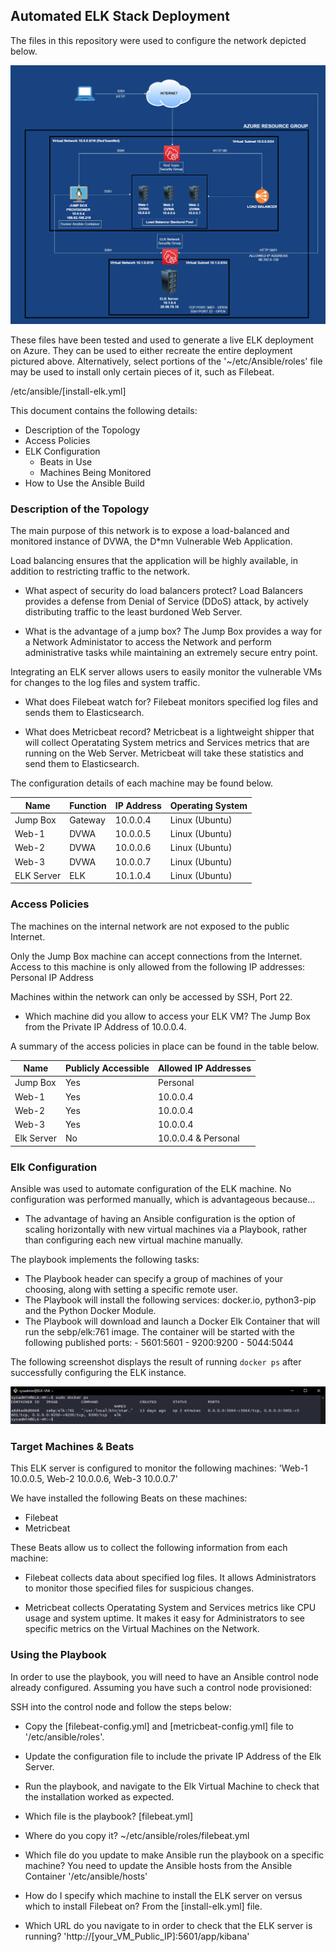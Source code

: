 ## Automated ELK Stack Deployment

The files in this repository were used to configure the network depicted below.

![](Diagrams/Network_Diagram.png)

These files have been tested and used to generate a live ELK deployment on Azure. They can be used to either recreate the entire deployment pictured above. Alternatively, select portions of the '~/etc/Ansible/roles' file may be used to install only certain pieces of it, such as Filebeat.

/etc/ansible/[install-elk.yml]

This document contains the following details:
- Description of the Topology
- Access Policies
- ELK Configuration
  - Beats in Use
  - Machines Being Monitored
- How to Use the Ansible Build


### Description of the Topology

The main purpose of this network is to expose a load-balanced and monitored instance of DVWA, the D*mn Vulnerable Web Application.

Load balancing ensures that the application will be highly available, in addition to restricting traffic to the network.
- What aspect of security do load balancers protect? Load Balancers provides a defense from Denial of Service (DDoS) attack, by actively distributing traffic to the least burdoned Web Server.

- What is the advantage of a jump box? The Jump Box provides a way for a Network Administator to access the Network and perform administrative tasks while maintaining an extremely secure entry point.

Integrating an ELK server allows users to easily monitor the vulnerable VMs for changes to the log files and system traffic.
- What does Filebeat watch for? Filebeat monitors specified log files and sends them to Elasticsearch.

- What does Metricbeat record? Metricbeat is a lightweight shipper that will collect Operatating System metrics and Services metrics that are running on the Web Server. Metricbeat will take these statistics and send them to Elasticsearch.

The configuration details of each machine may be found below.

| Name       | Function | IP Address | Operating System |
|------------|----------|------------|------------------|
| Jump Box   | Gateway  | 10.0.0.4   | Linux (Ubuntu)   |
| Web-1      | DVWA     | 10.0.0.5   | Linux (Ubuntu)   |
| Web-2      | DVWA     | 10.0.0.6   | Linux (Ubuntu)   |
| Web-3      | DVWA     | 10.0.0.7   | Linux (Ubuntu)   |
| ELK Server | ELK      | 10.1.0.4   | Linux (Ubuntu)   |

### Access Policies

The machines on the internal network are not exposed to the public Internet. 

Only the Jump Box machine can accept connections from the Internet. Access to this machine is only allowed from the following IP addresses: Personal IP Address

Machines within the network can only be accessed by SSH, Port 22.

- Which machine did you allow to access your ELK VM? The Jump Box from the Private IP Address of 10.0.0.4.

A summary of the access policies in place can be found in the table below.

| Name       | Publicly Accessible | Allowed IP Addresses |
|------------|---------------------|----------------------|
| Jump Box   | Yes                 | Personal             |
| Web-1      | Yes                 | 10.0.0.4             |
| Web-2      | Yes                 | 10.0.0.4             |
| Web-3      | Yes                 | 10.0.0.4             |
| Elk Server | No                  | 10.0.0.4 & Personal  |

### Elk Configuration

Ansible was used to automate configuration of the ELK machine. No configuration was performed manually, which is advantageous because...

- The advantage of having an Ansible configuration is the option of scaling horizontally with new virtual machines via a Playbook, rather than configuring each new virtual machine manually.

The playbook implements the following tasks:
- The Playbook header can specify a group of machines of your choosing, along with setting a specific remote user.
- The Playbook will install the following services: docker.io, python3-pip and the Python Docker Module. 
- The Playbook will download and launch a Docker Elk Container that will run the sebp/elk:761 image. The container will be started with the following published ports:
          -  5601:5601
          -  9200:9200
          -  5044:5044

The following screenshot displays the result of running `docker ps` after successfully configuring the ELK instance.

![](Linux/Elk_Docker_PS.png)

### Target Machines & Beats
This ELK server is configured to monitor the following machines:
'Web-1 10.0.0.5, Web-2 10.0.0.6, Web-3 10.0.0.7'

We have installed the following Beats on these machines:
- Filebeat
- Metricbeat

These Beats allow us to collect the following information from each machine:
- Filebeat collects data about specified log files. It allows Administrators to monitor those specified files for suspicious changes.

- Metricbeat collects Operatating System and Services metrics like CPU usage and system uptime. It makes it easy for Administrators to see specific metrics on the Virtual Machines on the Network.

### Using the Playbook
In order to use the playbook, you will need to have an Ansible control node already configured. Assuming you have such a control node provisioned: 

SSH into the control node and follow the steps below:
- Copy the [filebeat-config.yml] and [metricbeat-config.yml] file to '/etc/ansible/roles'.
- Update the configuration file to include the private IP Address of the Elk Server.
- Run the playbook, and navigate to the Elk Virtual Machine to check that the installation worked as expected.

- Which file is the playbook? [filebeat.yml] 
- Where do you copy it? ~/etc/ansible/roles/filebeat.yml
- Which file do you update to make Ansible run the playbook on a specific machine? You need to update the Ansible hosts from the Ansible Container '/etc/ansible/hosts' 
- How do I specify which machine to install the ELK server on versus which to install Filebeat on? From the [install-elk.yml] file.
- Which URL do you navigate to in order to check that the ELK server is running? 'http://[your_VM_Public_IP]:5601/app/kibana'